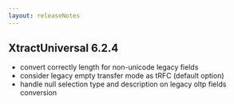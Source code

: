 ```yaml
---
layout: releaseNotes
---
```


## XtractUniversal 6.2.4

- convert correctly length for non-unicode legacy fields
- consider legacy empty transfer mode as tRFC (default option)
- handle null selection type and description on legacy oltp fields conversion